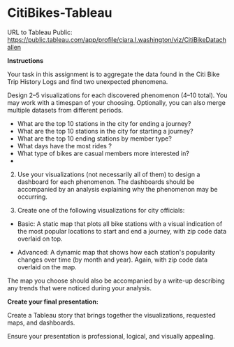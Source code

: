 # CitiBikes-Tableau


URL to Tableau Public: https://public.tableau.com/app/profile/ciara.l.washington/viz/CitiBikeDatachallen

<b>Instructions</b>

Your task in this assignment is to aggregate the data found in the Citi Bike Trip History Logs and find two unexpected phenomena.

Design 2–5 visualizations for each discovered phenomenon (4–10 total). You may work with a timespan of your choosing. Optionally, you can also merge multiple datasets from different periods.



- What are the top 10 stations in the city for ending a journey? 
- What are the top 10 stations in the city for starting a journey?
- What are the top 10 ending stations by member type?
- What days have the most rides ?
- What type of bikes are casual members more interested in?
- 

2. Use your visualizations (not necessarily all of them) to design a dashboard for each phenomenon. The dashboards should be accompanied by an analysis explaining why the phenomenon may be occurring.

3. Create one of the following visualizations for city officials:

- Basic: A static map that plots all bike stations with a visual indication of the most popular locations to start and end a journey, with zip code data overlaid on top.

- Advanced: A dynamic map that shows how each station's popularity changes over time (by month and year). Again, with zip code data overlaid on the map.

The map you choose should also be accompanied by a write-up describing any trends that were noticed during your analysis.

<b>Create your final presentation:</b>

Create a Tableau story that brings together the visualizations, requested maps, and dashboards.

Ensure your presentation is professional, logical, and visually appealing.
